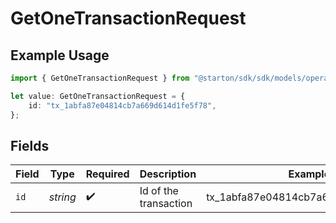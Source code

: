 # GetOneTransactionRequest

## Example Usage

```typescript
import { GetOneTransactionRequest } from "@starton/sdk/sdk/models/operations";

let value: GetOneTransactionRequest = {
    id: "tx_1abfa87e04814cb7a669d614d1fe5f78",
};
```

## Fields

| Field                               | Type                                | Required                            | Description                         | Example                             |
| ----------------------------------- | ----------------------------------- | ----------------------------------- | ----------------------------------- | ----------------------------------- |
| `id`                                | *string*                            | :heavy_check_mark:                  | Id of the transaction               | tx_1abfa87e04814cb7a669d614d1fe5f78 |